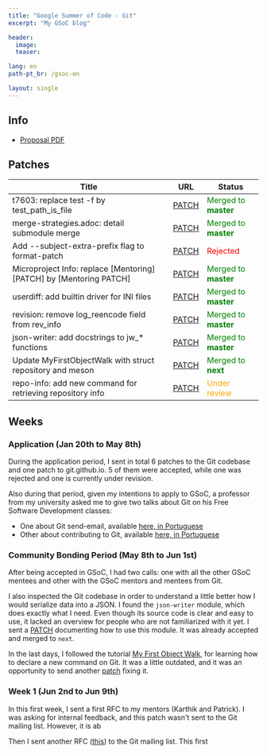 ```yaml
---
title: "Google Summer of Code - Git"
excerpt: "My GSoC blog"

header:
  image: 
  teaser: 

lang: en
path-pt_br: /gsoc-en

layout: single
---
```


<style>
r { color: Red }
o { color: Orange }
g { color: Green }
</style>

## Info

- [Proposal PDF](/assets/pdf/gsoc/proposal.pdf)

## Patches

| Title                                                             | URL                                                                                   | Status                          |
|-------------------------------------------------------------------|---------------------------------------------------------------------------------------|---------------------------------|
|t7603: replace test -f by test_path_is_file                        |[PATCH](https://lore.kernel.org/git/20250208165731.78804-1-lucasseikioshiro@gmail.com/)| <g>Merged to <b>master</b></g>  |
|merge-strategies.adoc: detail submodule merge                      |[PATCH](https://lore.kernel.org/git/20250227014406.20527-1-lucasseikioshiro@gmail.com/)| <g>Merged to <b>master</b></g>  |
|Add --subject-extra-prefix flag to format-patch                    |[PATCH](https://lore.kernel.org/git/20250303220029.10716-1-lucasseikioshiro@gmail.com/)| <r>Rejected</r>                 |
|Microproject Info: replace [Mentoring][PATCH] by [Mentoring PATCH] |[PATCH](https://github.com/git/git.github.io/pull/756)                                 | <g>Merged to <b>master</b></g>  |
|userdiff: add builtin driver for INI files                         |[PATCH](https://lore.kernel.org/git/20250331031309.94682-1-lucasseikioshiro@gmail.com/)| <g>Merged to <b>master</b></g>  |
|revision: remove log_reencode field from rev_info                  |[PATCH](https://lore.kernel.org/git/20250414151438.22232-1-lucasseikioshiro@gmail.com/)| <g>Merged to <b>master</b></g>  |
|json-writer: add docstrings to jw_* functions                      |[PATCH](https://lore.kernel.org/git/20250516010159.27042-1-lucasseikioshiro@gmail.com/)| <g>Merged to <b>master</b></g>  |
|Update MyFirstObjectWalk with struct repository and meson          |[PATCH](https://lore.kernel.org/git/20250529192036.75408-1-lucasseikioshiro@gmail.com/)| <g>Merged to <b>next</b></g>    |
|repo-info: add new command for retrieving repository info          |[PATCH](https://lore.kernel.org/git/20250610152117.14826-1-lucasseikioshiro@gmail.com/)| <o>Under review</o>             |

## Weeks

### Application (Jan 20th to May 8th)

During the application period, I sent in total 6 patches to the Git codebase and
one patch to git.github.io. 5 of them were accepted, while one was rejected and
one is currently under revision.

Also during that period, given my intentions to apply to GSoC, a professor from
my university asked me to give two talks about Git on his Free Software
Development classes:

- One about Git send-email, available [here, in Portuguese](/assets/pdf/gsoc/send-email.pdf)
- Other about contributing to Git, available [here, in Portuguese](/assets/pdf/gsoc/contributing.pdf)

### Community Bonding Period (May 8th to Jun 1st)

After being accepted in GSoC, I had two calls: one with all the other GSoC
mentees and other with the GSoC mentors and mentees from Git.

I also inspected the Git codebase in order to understand a little better how I
would serialize data into a JSON. I found the `json-writer` module, which does
exactly what I need. Even though its source code is clear and easy to use, it
lacked an overview for people who are not familiarized with it yet. I sent a
[PATCH](https://lore.kernel.org/git/20250516010159.27042-1-lucasseikioshiro@gmail.com/)
documenting how to use this module. It was already accepted and merged to `next`.

In the last days, I followed the tutorial 
[My First Object Walk](https://github.com/git/git/blob/master/Documentation/MyFirstObjectWalk.adoc),
for learning how to declare a new command on Git. It was a little outdated, and 
it was an opportunity to send another
[patch](https://lore.kernel.org/git/20250529192036.75408-1-lucasseikioshiro@gmail.com/)
fixing it.


### Week 1 (Jun 2nd to Jun 9th)

In this first week, I sent a first RFC to my mentors (Karthik and Patrick). I
was asking for internal feedback, and this patch wasn't sent to the Git mailing
list. However, it is ab

Then I sent another RFC ([this](https://lore.kernel.org/git/20250610152117.14826-1-lucasseikioshiro@gmail.com/))
to the Git mailing list. This first
